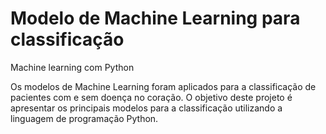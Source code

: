 # Modelo de Machine Learning para classificação
Machine learning com Python

Os modelos de Machine Learning foram aplicados para a classificação de pacientes com e sem doença no coração. O objetivo deste projeto é apresentar os principais modelos para a classificação utilizando a linguagem de programação Python.


